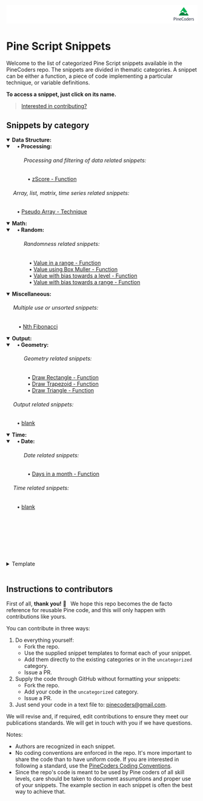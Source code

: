 ![PineCoders](/images/PineCodersLong.png "PineCoders")

<!-- if you need to give space before text to format tabulation use keys &ensp; &emsp; combination-->
# Pine Script Snippets 

Welcome to the list of categorized Pine Script snippets available in the PineCoders repo. The snippets are divided in thematic categories. A snippet can be either a function, a piece of code implementing a particular technique, or variable definitions.

**To access a snippet, just click on its name.**

> [Interested in contributing?](#instructions-to-contributors)

## Snippets by category
<!--  -->

<!-- ••••••••••••••••••••••••••••••••••••••••••••••••••••••••••••••••••••••••••••••••••••••••••••• -->
<!-- Data Structure Category: -->
<details open>
  <!-- leave a blank line after summary -->
  <summary><b>Data Structure:</b></summary>
  
<details open>
  <!-- leave a blank line after summary -->
  <summary><b>&emsp;• Processing:</b></summary>
  
  <!--#### &emsp;&emsp;&emsp;&emsp; -->
######  &emsp;&emsp;&emsp; Processing and filtering of data related snippets:  
&emsp;&emsp;&emsp;&emsp;• [zScore - Function](/./snippets/category/data_structure/processing/zscore_function.md "Standardization using zScore.")<br/>
</details>

  <!--#### &emsp; -->
######  &emsp; Array, list, matrix, time series related snippets:  
&emsp;&emsp;• [Pseudo Array - Technique](/./snippets/category/data_structure/pseudo_array_technique.md "Pseudo Array - Technique.")<br/>
</details>

<!-- ••••••••••••••••••••••••••••••••••••••••••••••••••••••••••••••••••••••••••••••••••••••••••••• -->
<!-- Math Category: -->
<details open>
  <!-- leave a blank line after summary -->
  <summary><b>Math:</b></summary>
  
<details open>
  <!-- leave a blank line after summary -->
  <summary><b>&emsp;• Random:</b></summary>
  
  <!--#### &emsp; -->
######  &emsp;&emsp;&emsp; Randomness related snippets:  
&emsp;&emsp;&emsp;&emsp; • [Value in a range - Function](/./snippets/category/math/random/prng_range_function.md "generate a value within range 0 to parameter.")<br/>
&emsp;&emsp;&emsp;&emsp; • [Value using Box Muller - Function](/./snippets/category/math/random/prng_Box_Muller_function.md "generate a value with bias towards a normal distribution.")<br/>
&emsp;&emsp;&emsp;&emsp; • [Value with bias towards a level - Function](/./snippets/category/math/random/prng_weighed_bias_function.md "generate a value with bias towards a level.")<br/>
&emsp;&emsp;&emsp;&emsp; • [Value with bias towards a range - Function](/./snippets/category/math/random/prng_weighed_2bias_function.md "generate a value with bias towards a range within a range.")<br/>
</details>
<!-- Math Snippets go here: -->
</details>


<!-- ••••••••••••••••••••••••••••••••••••••••••••••••••••••••••••••••••••••••••••••••••••••••••••• -->
<!-- Miscellaneous Category: -->
<details open>
  <!-- leave a blank line after summary -->
  <summary><b>Miscellaneous:</b></summary>
  
  <!--#### &emsp; Miscellaneous:-->
######  &emsp; Multiple use or unsorted snippets:  
 &emsp;&emsp; • [Nth Fibonacci](/./snippets/category/miscellaneous/nth_fibonacci.md#function-to-find-nth-fibonacci "Find the Nth Fibonacci sequence number.")
</details>

<!-- ••••••••••••••••••••••••••••••••••••••••••••••••••••••••••••••••••••••••••••••••••••••••••••• -->
<!-- Output Category: -->
<details open>
  <!-- leave a blank line after summary -->
  <summary><b>Output:</b></summary>
  
<details open>
  <!-- leave a blank line after summary -->
  <summary><b>&emsp;• Geometry:</b></summary>
  
  <!--#### &emsp;&emsp;&emsp;&emsp; -->
######  &emsp;&emsp;&emsp; Geometry related snippets:  
&emsp;&emsp;&emsp;&emsp;• [Draw Rectangle - Function](/./snippets/category/output/geometry/draw_rectangle_function.md "function to draw rectangles on chart.")<br/>
&emsp;&emsp;&emsp;&emsp;• [Draw Trapezoid - Function](/./snippets/category/output/geometry/draw_trapezoid_function.md "function to draw trapezoids on chart.")<br/>
&emsp;&emsp;&emsp;&emsp;• [Draw Triangle - Function](/./snippets/category/output/geometry/draw_triangle_function.md "function to draw triangles on chart.")<br/>
</details>

  <!--#### &emsp; -->
######  &emsp; Output related snippets:  
&emsp;&emsp;• [blank](/./ "blank.")<br/>
</details>

<!-- ••••••••••••••••••••••••••••••••••••••••••••••••••••••••••••••••••••••••••••••••••••••••••••• -->
<!-- Time Category: -->
<details open>
  <!-- leave a blank line after summary -->
  <summary><b>Time:</b></summary>
  
<details open>
  <!-- leave a blank line after summary -->
  <summary><b>&emsp;• Date:</b></summary>
  
  <!--#### &emsp;&emsp;&emsp;&emsp; -->
######  &emsp;&emsp;&emsp; Date related snippets:  
&emsp;&emsp;&emsp;&emsp;• [Days in a month - Function](/./snippets/category/time/date/days_in_month_function.md "function to find how many days in a month.")<br/>
</details>

  <!--#### &emsp; -->
######  &emsp; Time related snippets:  
&emsp;&emsp;• [blank](/./ "blank.")<br/>
</details>


<!-- ••••••••••••••••••••••••••••••••••••••••••••••••••••••••••••••••••••••••••••••••••••••••••••• -->
<!-- ••••••••••••••••••••••••••••••••••••••••••••••••••••••••••••••••••••••••••••••••••••••••••••• -->
<!-- ••••••••••••••••••••••••••••••••••••••••••••••••••••••••••••••••••••••••••••••••••••••••••••• -->
<!-- ••••••••••••••••••••••••••••••••••••••••••••••••••••••••••••••••••••••••••••••••••••••••••••• -->
<!-- ••••••••••••••••••••••••••••••••••••••••••••••••••••••••••••••••••••••••••••••••••••••••••••• -->
<br/>
<br/>
<br/>
<br/>
<br/>
<br/>
<br/>
<details close>
  <!-- leave a blank line after summary -->
  <summary>Template</summary>
  
  #### Category A Snippets
  Perhaps a description is usefull..
  1. Snippet A1
  2. Snippet A2 family:
     * Snippet A2.1
     * Snippet A2.2
  3. Snippet A3

<details open>
  <!-- leave a blank line after summary -->
  <summary>Category B</summary>
  
  #### Category B Snippets
  Perhaps a description is usefull..
  
  ***
  
<details open>
  <!-- leave a blank line after summary -->
  <summary>Sub Category BA1</summary>
  
  1. Snippet SB1
  2. Snippet SB2 family:
     * Snippet SB2.1
     * Snippet SB2.2
  3. Snippet SB3
</details>
  
  ***
  
  1. Snippet B1
  2. Snippet B2
  3. Snippet B3 family:
     * Snippet B3.1
     * Snippet B3.2
  4. Snippet B3
</details>

</details>


<br>

## Instructions to contributors

First of all, **thank you!** &#128150;&ensp; We hope this repo becomes the de facto reference for reusable Pine code, and this will only happen with contributions like yours.

You can contribute in three ways:

1. Do everything yourself:
    - Fork the repo.
    - Use the supplied snippet templates to format each of your snippet.
    - Add them directly to the existing categories or in the `uncategorized` category.
    - Issue a PR.
1. Supply the code through GitHub without formatting your snippets:
    - Fork the repo.
    - Add your code in the `uncategorized` category.
    - Issue a PR.
1. Just send your code in a text file to: pinecoders@gmail.com.

We will revise and, if required, edit contributions to ensure they meet our publications standards. We will get in touch with you if we have questions.

Notes:
- Authors are recognized in each snippet.
- No coding conventions are enforced in the repo. It's more important to share the code than to have uniform code. If you are interested in following a standard, use the [PineCoders Coding Conventions](http://www.pinecoders.com/coding_conventions).
- Since the repo's code is meant to be used by Pine coders of all skill levels, care should be taken to document assumptions and proper use of your snippets. The example section in each snippet is often the best way to achieve that.

